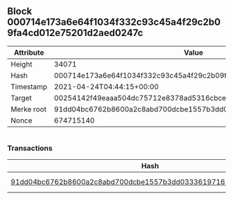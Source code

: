 ## Block 000714e173a6e64f1034f332c93c45a4f29c2b09fa4cd012e75201d2aed0247c

Attribute | Value
--- | ---
Height | 34071
Hash | 000714e173a6e64f1034f332c93c45a4f29c2b09fa4cd012e75201d2aed0247c
Timestamp | 2021-04-24T04:44:15+00:00
Target | 00254142f49eaaa504dc75712e8378ad5316cbcead634704b3734b6271167cc4
Merke root | 91dd04bc6762b8600a2c8abd700dcbe1557b3dd0333619716771c041a10acc4d
Nonce | 674715140

```

```

### Transactions

Hash | Amount
--- | ---
[91dd04bc6762b8600a2c8abd700dcbe1557b3dd0333619716771c041a10acc4d](91dd04bc6762b8600a2c8abd700dcbe1557b3dd0333619716771c041a10acc4d.md) | 10.00000000 SKEPTI 
